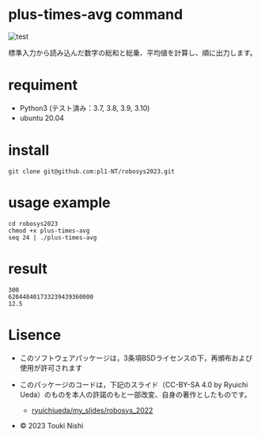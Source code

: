 # plus-times-avg command
![test](https://github.com/pl1-NT/robosys2023/actions/workflows/test.yaml/badge.svg)

標準入力から読み込んだ数字の総和と総乗、平均値を計算し、順に出力します。

# requiment
* Python3 (テスト済み：3.7, 3.8, 3.9, 3.10)
* ubuntu 20.04
 　　
# install
`git clone git@github.com:pl1-NT/robosys2023.git`

# usage example
```
cd robosys2023
chmod +x plus-times-avg
seq 24 | ./plus-times-avg
```
# result
```
300
620448401733239439360000
12.5
```
# Lisence

* このソフトウェアパッケージは，3条項BSDライセンスの下，再頒布および使用が許可されます
* このパッケージのコードは，下記のスライド（CC-BY-SA 4.0 by Ryuichi Ueda）のものを本人の許諾のもと一部改変、自身の著作としたものです。
    * [ryuichiueda/my_slides/robosys_2022](https://github.com/ryuichiueda/my_slides/tree/master/robosys_2022)


* © 2023 Touki Nishi
